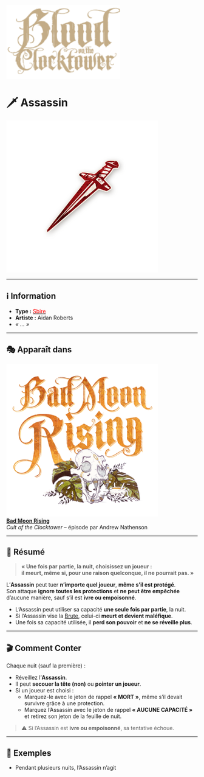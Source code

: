 <p align="left">
  <a href="/botc-fr-bambi/">
    <img src="../images/logo.png" alt="Accueil BotC FR" width="300">
  </a>
</p>

# 🗡️ **Assassin**

[<img src="../images/Icon_assassin.png" alt="Assassin" width="400">](assassin.md)

---

## ℹ️ Information  

- **Type :** [<span style="color:red">Sbire</span>](../sbires.md)  
- **Artiste :** Aidan Roberts  
- *« ... »*  

---

## 🎭 Apparaît dans  

[<img src="../images/Logo_bad_moon_rising-1.png" alt="Bad Moon Rising" width="400">](../bmr.md)  
[**Bad Moon Rising**](../bmr.md)  
*Cult of the Clocktower* – épisode par Andrew Nathenson  

---

## 📖 Résumé  

> **« Une fois par partie, la nuit, choisissez un joueur :  
> il meurt, même si, pour une raison quelconque, il ne pourrait pas. »**

L’**Assassin** peut tuer **n’importe quel joueur**, **même s’il est protégé**.  
Son attaque **ignore toutes les protections** et **ne peut être empêchée** d’aucune manière, sauf s’il est **ivre ou empoisonné**.

- L’Assassin peut utiliser sa capacité **une seule fois par partie**, la nuit.  
- Si l’Assassin vise la [Brute](brute.md), celui-ci **meurt et devient maléfique**.  
- Une fois sa capacité utilisée, il **perd son pouvoir** et **ne se réveille plus**.  

---

## 🎬 Comment Conter  

Chaque nuit (sauf la première) :  
- Réveillez l’**Assassin**.  
- Il peut **secouer la tête (non)** ou **pointer un joueur**.  
- Si un joueur est choisi :  
  - Marquez-le avec le jeton de rappel **« MORT »**, même s’il devait survivre grâce à une protection.  
  - Marquez l’Assassin avec le jeton de rappel **« AUCUNE CAPACITÉ »** et retirez son jeton de la feuille de nuit.  

> ⚠️ Si l’Assassin est **ivre ou empoisonné**, sa tentative échoue.  

---

## 🧾 Exemples  

- Pendant plusieurs nuits, l’Assassin n’agit
